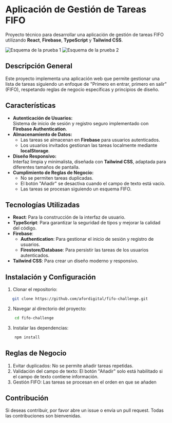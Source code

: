 # Aplicación de Gestión de Tareas FIFO

Proyecto técnico para desarrollar una aplicación de gestión de tareas FIFO utilizando **React**, **Firebase**, **TypeScript** y **Tailwind CSS**.

![Esquema de la prueba 1](https://media.discordapp.net/attachments/1075542478519808000/1321869986330841160/firefox_24_December_12_LBgtgSw_.png?ex=676ecedb&is=676d7d5b&hm=7a76759ea27ce2d42e4f7420352fb516d0ff7e6af5511bfcdff859a03359bc31&=&format=webp&quality=lossless&width=1157&height=671)
![Esquema de la prueba 2](https://media.discordapp.net/attachments/1075542478519808000/1321869986712518686/firefox_24_December_12_4kVrMiw_.png?ex=676ecedb&is=676d7d5b&hm=35ec18c898e5dbc2fa570ba6f717faa942eeac435d4da444dcfd6ee5b49d86bc&=&format=webp&quality=lossless&width=1190&height=671)

## Descripción General

Este proyecto implementa una aplicación web que permite gestionar una lista de tareas siguiendo un enfoque de "Primero en entrar, primero en salir" (FIFO), respetando reglas de negocio específicas y principios de diseño.

## Características

- **Autenticación de Usuarios:**  
  Sistema de inicio de sesión y registro seguro implementado con **Firebase Authentication**.
- **Almacenamiento de Datos:**
  - Las tareas se almacenan en **Firebase** para usuarios autenticados.
  - Los usuarios invitados gestionan las tareas localmente mediante **localStorage**.
- **Diseño Responsivo:**  
  Interfaz limpia y minimalista, diseñada con **Tailwind CSS**, adaptada para diferentes tamaños de pantalla.
- **Cumplimiento de Reglas de Negocio:**
  - No se permiten tareas duplicadas.
  - El botón "Añadir" se desactiva cuando el campo de texto está vacío.
  - Las tareas se procesan siguiendo un esquema FIFO.

## Tecnologías Utilizadas

- **React**: Para la construcción de la interfaz de usuario.
- **TypeScript**: Para garantizar la seguridad de tipos y mejorar la calidad del código.
- **Firebase**:
  - **Authentication**: Para gestionar el inicio de sesión y registro de usuarios.
  - **Firestore/Database**: Para persistir las tareas de los usuarios autenticados.
- **Tailwind CSS**: Para crear un diseño moderno y responsivo.

## Instalación y Configuración

1. Clonar el repositorio:

```bash
   git clone https://github.com/afordigital/fifo-challenge.git
```

2. Navegar al directorio del proyecto:

```bash
    cd fifo-challenge
```

3. Instalar las dependencias:

```bash
    npm install
```

## Reglas de Negocio

1. Evitar duplicados: No se permite añadir tareas repetidas.
2. Validación del campo de texto: El botón "Añadir" solo está habilitado si el campo de texto contiene información.
3. Gestión FIFO: Las tareas se procesan en el orden en que se añaden

## Contribución

Si deseas contribuir, por favor abre un issue o envía un pull request. Todas las contribuciones son bienvenidas.
